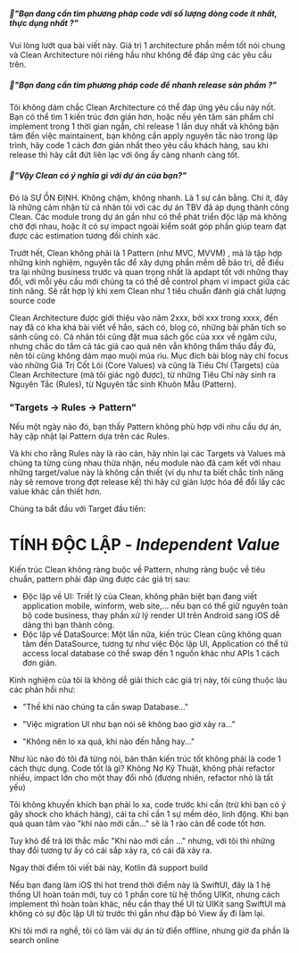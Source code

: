 ##### 🐙"Bạn đang cần tìm phương pháp code với số lượng dòng code ít nhất, thực dụng nhất ?"
Vui lòng lướt qua bài viết này. 
Giá trị 1 architecture phần mềm tốt nói chung và Clean Architecture nói riêng hầu như không để đáp ứng các yêu cầu trên.

##### 🐙"Bạn đang cần tìm phương pháp code để nhanh release sản phẩm ?"
Tôi không dám chắc Clean Architecture có thể đáp ứng yêu cầu này nốt. 
Bạn có thể tìm 1 kiến trúc đơn giản hơn, hoặc nếu yên tâm sản phẩm chỉ implement trong 1 thời gian ngắn, chỉ release 1 lần duy nhất và không bận tâm đến việc maintainent, bạn không cần apply nguyên tắc nào trong lập trình, hãy code 1 cách đơn giản nhất theo yêu cầu khách hàng, sau khi release thì hãy  cắt đứt liên lạc với ông ấy càng nhanh càng tốt.

##### 🐙"Vậy Clean có ý nghĩa gì với dự án của bạn?"

Đó là SỰ ỔN ĐỊNH. Không chậm, không nhanh. Là 1 sự cân bằng. Chí ít, đây là những cảm nhận từ cá nhân tôi với các dự án TBV đã áp dụng thành công Clean. Các module trong dự án gần như có thể phát triển độc lập mà không chờ đợi nhau, hoặc ít có sự impact ngoài kiểm soát góp phần giúp team đạt được các estimation tương đối chính xác. 

Trướt hết, Clean không phải là 1 Pattern (như MVC, MVVM) , mà là tập hợp những kinh nghiệm, nguyên tắc để xây dựng phần mềm dễ bảo trì, dễ điều tra lại những business trước và quan trọng nhất là apdapt tốt với những thay đổi, với mỗi yêu cầu mới chúng ta có thể dễ control phạm vi impact giữa các tính năng. Sẽ rất hợp lý khi xem Clean như 1 tiêu chuẩn đánh giá chất lượng source code

Clean Architecture được giới thiệu vào năm 2xxx, bởi xxx trong xxxx, đến nay đã có kha khá bài viết về hắn, sách có, blog có, những bài phân tích so sánh cũng có. Cá nhân tôi cũng đặt mua sách gốc của xxx về ngâm cứu, nhưng chắc do tầm cả tác giả cao quá nên vẫn không thẩm thấu đầy đủ, nên tôi cũng không dám mạo muội múa rìu. Mục đích bài blog này chỉ focus vào những Giá Trị Cốt Lõi (Core Values) và cũng là Tiêu Chí (Targets) của Clean Architecture (mà tôi giác ngộ được), từ những Tiêu Chí này sinh ra Nguyên Tắc (Rules), từ Nguyên tắc sinh Khuôn Mẫu (Pattern).

### "Targets → Rules → Pattern"

Nếu một ngày nào đó, bạn thấy Pattern không phù hợp với nhu cầu dự án, hãy cập nhật lại Pattern dựa trên các Rules.

Và khi  cho rằng Rules này là rào cản, hãy nhìn lại các Targets và Values mà chúng ta từng cùng nhau thừa nhận, nếu module nào đã cam kết với nhau những target/value này là không cần thiết (ví dụ như ta biết chắc tính năng này sẽ remove trong đợt release kế) thì hãy cứ giản lược hóa để đổi lấy các value khác cần thiết hơn.

Chúng ta bắt đầu với Target đầu tiên: 

# TÍNH ĐỘC LẬP - *Independent Value*

Kiến trúc Clean không ràng buộc về Pattern, nhưng ràng buộc về tiêu chuẩn, pattern phải đáp ứng được các giá trị sau:

- Độc lập về UI: Triết lý của Clean, không phân biệt bạn đang viết application mobile, winform, web site,... nếu bạn có thể giữ nguyên toàn bộ code business, thay phần xử lý render UI trên Android sang iOS dễ dàng thì bạn thành công. 
- Độc lập về DataSource: Một lần nữa, kiến trúc Clean cũng không quan tâm đến DataSource, tương tự như việc Độc lập UI, Application có thể từ access local database có thể swap đến 1 nguồn khác như APIs 1 cách đơn giản.

Kinh nghiệm của tôi là không dễ giải thích các giá trị này, tôi cũng thuộc làu các phản hồi như: 

* "Thế khi nào chúng ta cần swap Database..."

* "Việc migration UI như bạn nói sẽ không bao giờ xảy ra..."

* "Không nên lo xa quá, khi nào đến hẵng hay..."

Như lúc nào đó tôi đã từng nói, bản thân kiến trúc tốt không phải là code 1 cách thực dụng. Code tốt là gì? Không Nợ Kỹ Thuật, không phải refactor nhiều, impact lớn cho một thay đổi nhỏ (đương nhiên, refactor nhỏ là tất yếu)

Tôi không khuyến khích bạn phải lo xa, code trước khi cần (trừ khi bạn có ý gây shock cho khách hàng), cái ta chỉ cần 1 sự mềm dẻo, linh động. Khi bạn quá quan tâm vào "khi nào mới cần..." sẽ là 1 rào cản để code tốt hơn.

Tuy khó để trả lời thắc mắc "Khi nào mới cần ..." nhưng, với tôi thì những thay đổi tương tự ấy có cái sắp xảy ra, có cái đã xảy ra.

Ngay thời điểm tôi viết bài này, Kotlin đã support build 

Nếu bạn đang làm iOS thì hot trend thời điểm này là SwiftUI, đây là 1 hệ thống UI hoàn toàn mới, tuy có 1 phần core từ hệ thống UIKit, nhưng cách implement thì hoàn toàn khác, nếu cần thay thế UI từ UIKit sang SwiftUI mà không có sự độc lập UI từ trước thì gần như đập bỏ View ấy đi làm lại.

Khi tôi mới ra nghề, tôi có làm vài dự án từ điển offline, nhưng giờ đa phần là search online 